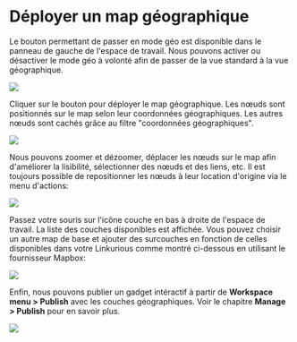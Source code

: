 # Déployer un map géographique

Le bouton permettant de passer en mode géo est disponible dans le panneau de gauche de l'espace de travail.
Nous pouvons activer ou désactiver le mode géo à volonté afin de passer de la vue standard à la vue géographique. 

![](https://github.com/Linkurious/linkurious-enterprise-manual/raw/master/en/geography/geo-mode-button.png)

Cliquer sur le bouton pour déployer le map géographique. Les nœuds sont positionnés sur le map selon leur coordonnées géographiques. Les autres nœuds sont cachés grâce au filtre "coordonnées géographiques".

![](https://github.com/Linkurious/linkurious-enterprise-manual/raw/master/en/geography/geo-mode-enabled.png)


Nous pouvons zoomer et dézoomer, déplacer les nœuds sur le map afin d'améliorer la lisibilité, sélectionner des nœuds et des liens, etc. Il est toujours possible de repositionner les nœuds à leur location d'origine via le menu d'actions:

![](https://github.com/Linkurious/linkurious-enterprise-manual/raw/master/en/geography/reset-geo-coordinates.png)


Passez votre souris sur l'icône couche en bas à droite de l'espace de travail. La liste des couches disponibles est affichée. Vous pouvez choisir un autre map de base et ajouter des surcouches en fonction de celles disponibles dans votre Linkurious comme montré ci-dessous en utilisant le fournisseur Mapbox: 

![](https://github.com/Linkurious/linkurious-enterprise-manual/raw/master/en/geography/geo-mode-alt.png)

Enfin, nous pouvons publier un gadget intéractif à partir de **Workspace menu > Publish** avec les couches géographiques. Voir le chapitre **Manage > Publish** pour en savoir plus.

![](https://github.com/Linkurious/linkurious-enterprise-manual/raw/master/en/geography/geo-widget.png)

